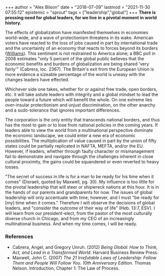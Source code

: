 +++
author = "Alex Bilson"
date = "2018-07-09"
lastmod = "2021-11-30 07:55:12"
epistemic = "sprout"
tags = ["leadership","global"]
+++
**There is pressing need for global leaders, for we live in a pivotal moment in world history.**

The effects of globalization have manifested themselves in economies world-wide, and a wave of protectionism threatens in its wake.  American voters have reacted to the loss of jobs caused in part by international trade and the uncertainty of an economy that reacts to forces beyond its borders ([Williams](https://hbr.org/2016/11/what-so-many-people-dont-get-about-the-u-s-working-class)).  This sentiment is not restrained to America alone; a BBC poll in 2008 estimates "only 5 percent of the global public believes that the economic benefits and burdens of globalization are being shared 'very fairly'" (Cabrera, loc. 2367).  The Britain's exit from the European Union is more evidence a sizeable percentage of the world is uneasy with the changes leaders have effected.

Whichever side one takes, whether for or against free trade, open borders, etc. it will take astute leaders with integrity and a global mindset to lead the people toward a future which will benefit the whole.  On one extreme lies over-insular protectionism and unjust discrimination, on the other anarchy and a sudo-tolerance that ignores important differences.

The corporation is the only entity that transcends national borders, and thus has the most to gain or to lose from national policies in the coming years.  If leaders able to view the world from a multinational perspective dominate the economic landscape, we could enter a new era of economic possibilities.  The multiplication of value caused in part by the union of fifty states could be partially replicated in NAFTA, MEFTA, and/or the EU.  However, if leaders, whether through faulty character or mismanagement fail to demonstrate and navigate through the challenges inherent in close cultural proximity, the gains could be squandered or even reverted to heavy losses.

"The secret of success in life is for a man to be ready for his time when it comes" (Disraeli, quoted by Maxwell, pg. 30).  My influence is too little for the pivotal leadership that will steer or shipwreck nations at this hour.  It is in the hands of our parents and grandparents for now.  The issues of global leadership will only accentuate with time; however, and I must "be ready for [my] time when it comes."  Therefore I will observe the decisions of global leaders, and "consider the outcome of their way of life" (Heb. 13:7, ESV). I will learn from our president-elect, from the pastor of the most culturally diverse church in Chicago, and from my CEO of an increasingly multinational business.  And when my time comes, I will be ready.

### References

- Cabrera, Angel, and Gregory Unruh. (2012) _Being Global: How to Think, Act, and Lead in a Transformed World_. Harvard Business Review Press.
- Maxwell, John C. (2007) _The 21 Irrefutable Laws of Leadership: Follow Them and People Will Follow You. 10th Anniversary Edition_. Thomas Nelson. Introduction, Chapter 1: The Law of Process.
